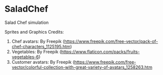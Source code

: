 # SaladChef
Salad Chef simulation

Sprites and Graphics Credits:
1) Chef avatars: By Freepik (https://www.freepik.com/free-vector/pack-of-chef-characters_1125195.htm)
2) Vegetables: By Freepik (https://www.flaticon.com/packs/fruits-vegetables-6)
2) Customer avatars: By Freepik (https://www.freepik.com/free-vector/colorful-collection-with-great-variety-of-avatars_1258263.htm
